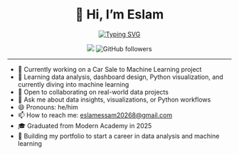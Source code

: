 
<h1 align="center">👋 Hi, I’m Eslam</h1>
<div align ="center">
<a href="https://git.io/typing-svg"><img src="https://readme-typing-svg.demolab.com?font=Fira+Code&pause=1000&center=true&vCenter=true&width=435&lines=AI+Engineer+;CS++%26++graduated+from+Modern+Academy" alt="Typing SVG" /></a>
</div>
<p align="center">
  <img src="https://visitor-badge.laobi.icu/badge?page_id=Eslam20268.Eslam20268&" />
  <img alt="GitHub followers" src="https://img.shields.io/github/followers/Eslam20268">
</p>

<hr>


- 🔭 Currently working on a Car Sale to Machine Learning project  
- 🌱 Learning data analysis, dashboard design, Python visualization, and currently diving into machine learning  
- 👯 Open to collaborating on real-world data projects  
- 💬 Ask me about data insights, visualizations, or Python workflows  
- 😄 Pronouns: he/him  
- 📫 How to reach me: eslamessam20268@gmail.com  
- 🎓 Graduated from Modern Academy in 2025  
- 🚀 Building my portfolio to start a career in data analysis and machine learning




